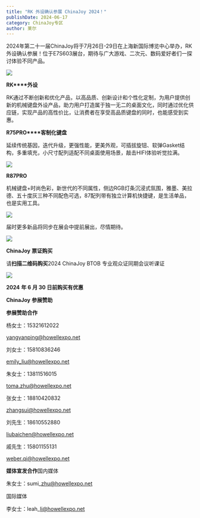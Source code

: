 ```yaml
---
title: "RK 外设确认参展 ChinaJoy 2024！"
publishDate: 2024-06-17
category: ChinaJoy专区
author: 莱尔
---
```


2024年第二十一届ChinaJoy将于7月26日-29日在上海新国际博览中心举办，RK外设确认参展！位于E7S603展台，期待与广大游戏、二次元、数码爱好者们一探讨体验不同产品。

![](https://ec-net-1251389766.cos.ap-shanghai.myqcloud.com/wp-content/uploads/2024/06/20240617214523695.jpg)

**RK****外设**

RK通过不断创新和优化产品，以高品质、创新设计和个性化定制，为用户提供创新的机械键盘外设产品，助力用户打造属于独一无二的桌面文化，同时通过优化供应链，实现产品的高性价比，让消费者在享受高品质键盘的同时，也能感受到实惠。

**R75PRO****客制化键盘**

延续传统基因，迭代升级，更强性能，更美外观，可插拔旋钮、软弹Gasket结构，多重填充，小尺寸配列适配不同桌面使用场景，敲击HIFI体验听觉拉满。

![](https://ec-net-1251389766.cos.ap-shanghai.myqcloud.com/wp-content/uploads/2024/06/20240617214524412.jpg)

**R87PRO**

机械键盘+时尚色彩，新世代的不同属性，侧边RGB灯条沉浸式氛围，雅墨、美拉德、五十度灰三种不同配色可选，87配列带有独立计算机快捷键，是生活单品，也是实用工具。

![](https://ec-net-1251389766.cos.ap-shanghai.myqcloud.com/wp-content/uploads/2024/06/20240617214526255-1024x644.jpg)

届时更多新品将同步在展会中提前展出，尽情期待。

![](https://ec-net-1251389766.cos.ap-shanghai.myqcloud.com/wp-content/uploads/2024/06/20240617214528537.jpg)

**ChinaJoy** **票证购买**

请**扫描二维码购买**2024 ChinaJoy BTOB 专业观众证同期会议听课证

![](https://ec-net-1251389766.cos.ap-shanghai.myqcloud.com/wp-content/uploads/2024/06/20240617214504320.jpg)

**2024** **年 6 月 30 日前购买有优惠**  
  

**ChinaJoy** **参展赞助**

**参展赞助合作**

杨女士：15321612022

[yangyanping@howellexpo.net](mailto:yangyanping@howellexpo.net)

刘女士：15810836246

[emily\_liu@howellexpo.net](mailto:emily_liu@howellexpo.net)

朱女士：13811516015

[toma.zhu@howellexpo.net](mailto:toma.zhu@howellexpo.net)

张女士：18810420832

[zhangsui@howellexpo.net](mailto:zhangsui@howellexpo.net)

刘先生：18610552880

[liubaichen@howellexpo.net](mailto:liubaichen@howellexpo.net)

戚先生：15801155131

[weber.qi@howellexpo.net](mailto:weber.qi@howellexpo.net)

  
**媒体宣发合作**国内媒体

朱女士：sumi\_zhu@howellexpo.net

国际媒体

李女士：leah\_li@howellexpo.net
